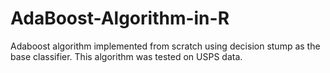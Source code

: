 # AdaBoost-Algorithm-in-R
Adaboost algorithm implemented from scratch using decision stump as the base classifier. This algorithm was tested on USPS data. 

